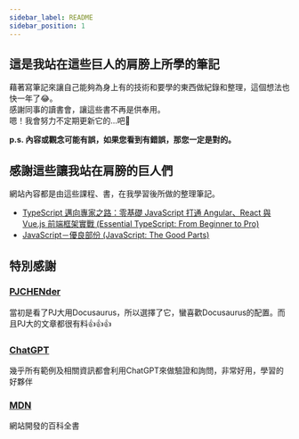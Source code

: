 ```yaml
---
sidebar_label: README
sidebar_position: 1
---
```


## 這是我站在這些巨人的肩膀上所學的筆記

藉著寫筆記來讓自己能夠為身上有的技術和要學的東西做紀錄和整理，這個想法也快一年了😂。<br />
感謝同事的讀書會，讓這些書不再是供奉用。<br />
嗯！我會努力不定期更新它的...吧👊

**p.s. 內容或觀念可能有誤，如果您看到有錯誤，那您一定是對的。**<br />

## 感謝這些讓我站在肩膀的巨人們
網站內容都是由這些課程、書，在我學習後所做的整理筆記。
- [TypeScript 邁向專家之路：零基礎 JavaScript 打通 Angular、React 與 Vue.js 前端框架實戰 (Essential TypeScript: From Beginner to Pro)](https://www.tenlong.com.tw/products/9789863126904)
- [JavaScript－優良部份 (JavaScript: The Good Parts)](https://www.tenlong.com.tw/products/9789866840272)

## 特別感謝
### [PJCHENder](https://pjchender.dev/)
當初是看了PJ大用Docusaurus，所以選擇了它，蠻喜歡Docusaurus的配置。而且PJ大的文章都很有料👍👍👍
### [ChatGPT](https://chat.openai.com/)
幾乎所有範例及相關資訊都會利用ChatGPT來做驗證和詢問，非常好用，學習的好夥伴

### [MDN](https://developer.mozilla.org/en-US/docs/Learn)
網站開發的百科全書